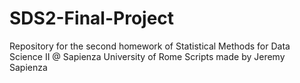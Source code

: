 # SDS2-Final-Project
Repository for the second homework of Statistical Methods for Data Science II @ Sapienza University of Rome Scripts made by Jeremy Sapienza
